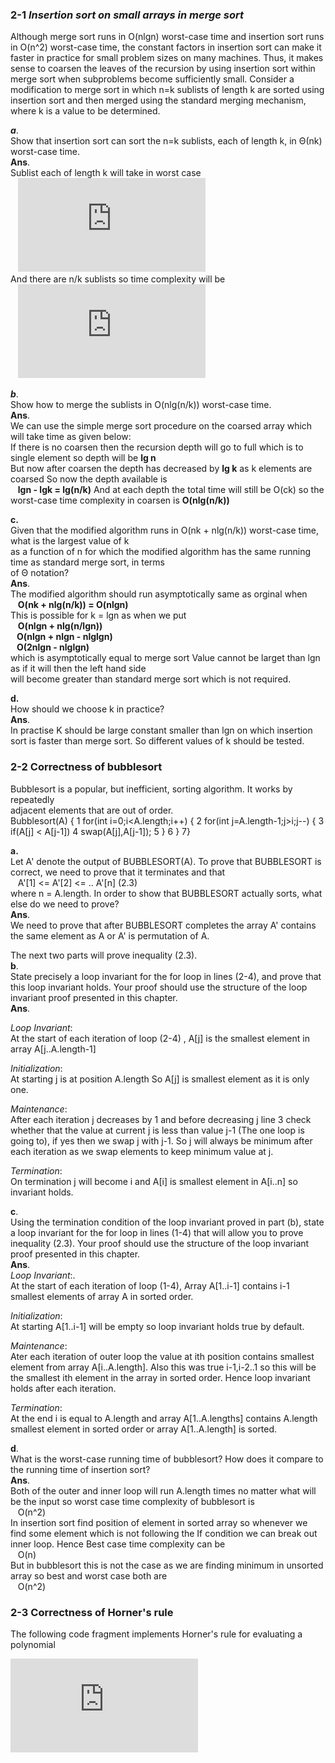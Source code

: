 ### 2-1  _Insertion sort on small arrays in merge sort_  
Although merge sort runs in O(nlgn) worst-case time and insertion sort runs in O(n^2) worst-case time, the constant factors in insertion sort can make it faster in practice for small problem sizes on many machines. Thus, it makes sense to coarsen the leaves of the recursion by using insertion sort within merge sort when	subproblems become sufficiently small. Consider a modification to merge sort in which n=k sublists of length k are sorted using insertion
sort and then merged using the standard merging mechanism, where k is a value to be determined.

**_a_**.  
Show that insertion sort can sort the n=k sublists, each of length k, in Θ(nk) worst-case time.  
**Ans**.   
Sublist each of length k will take in worst case  
&nbsp;&nbsp; ![equation](http://latex.codecogs.com/gif.latex?%5CTheta%28k%5E2%29)   
And there are n/k sublists so time complexity will be  
&nbsp;&nbsp; ![equation](http://latex.codecogs.com/gif.latex?%5CTheta%28n/k%20*%20k%5E2%29%20%3D%20%5Ctheta%28nk%29)
		
**_b_**.  
Show how to merge the sublists in O(nlg(n/k)) worst-case time.  
**Ans**.  
We can use the simple merge sort procedure on the coarsed array which will take time as given below:   
If there is no coarsen then the recursion depth will go to full which is to single element so depth will be **lg n**  
But now after coarsen the depth has decreased by **lg k** as k elements are coarsed So now the depth available is  
&nbsp;&nbsp; **lgn - lgk = lg(n/k)** And at each depth the total time will still be O(ck) so the worst-case time complexity in coarsen is **O(nlg(n/k))**

**c.**  
Given that the modified algorithm runs in O(nk +  nlg(n/k)) worst-case time, what is the largest value of k  
as a function of n for which the modified algorithm has the same running time as standard merge sort, in terms   
of Θ notation?  
**Ans**.  
The modified algorithm should run asymptotically same as orginal when  
&nbsp;&nbsp;	**O(nk + nlg(n/k)) = O(nlgn)**  
This is possible for k = lgn as when we put   
&nbsp;&nbsp;	**O(nlgn + nlg(n/lgn))  
&nbsp;&nbsp;	O(nlgn + nlgn - nlglgn)  
&nbsp;&nbsp;	O(2nlgn - nlglgn)**  
which is asymptotically equal to merge sort Value cannot be larget than lgn as if it will then the left hand side  
will become greater than standard merge sort which is not required.

**d.**   
How should we choose k in practice?  
**Ans**.  
In practise K should be large constant smaller than lgn 
on which insertion sort is faster than merge sort. So different values of k 
should be tested.
	
### 2-2 Correctness of bubblesort
Bubblesort is a popular, but inefficient, sorting algorithm. It works by repeatedly  
adjacent elements that are out of order.  
     Bubblesort(A) {
	1 	 for(int i=0;i<A.length;i++) {
	2	 	 for(int j=A.length-1;j>i;j--) {
	3			 if(A[j] < A[j-1])
	4				 swap(A[j],A[j-1]);
	5		 }
	6	 }
	7}

**a.**  
Let A' denote the output of BUBBLESORT(A). To prove that BUBBLESORT is
correct, we need to prove that it terminates and that  
&nbsp;&nbsp; A'[1] <= A'[2] <= .. A'[n] (2.3)  
where n = A.length. In order to show that BUBBLESORT actually sorts, what
else do we need to prove?  
**Ans**.  
We need to prove that after BUBBLESORT completes the array A' contains the 
same element as A or A' is permutation of A.  

The next two parts will prove inequality (2.3).  
**b**.  
State precisely a loop invariant for the for loop in lines (2-4), and prove that this loop invariant holds. Your proof should use the structure of the loop invariant proof presented in this chapter.  
**Ans**.   

_Loop Invariant_:  
At the start of each iteration  of loop (2-4) , A[j] is the smallest element in 
array A[j..A.length-1]  

_Initialization_:  
At starting j is at position A.length So A[j] is smallest element as it is only
one.  

_Maintenance_:  
After each iteration j decreases by 1 and before decreasing j line 3 check whether
that the value at current j is less than value j-1 (The one loop is going to), if yes then we swap j with j-1. So j will always be minimum after each iteration as we swap elements to keep minimum value at j.  

_Termination_:  
On termination j will become i and A[i] is smallest element in A[i..n] so invariant holds.  
	
**c**.  
Using the termination condition of the loop invariant proved in part (b), state
a loop invariant for the for loop in lines (1-4) that will allow you to prove inequality (2.3). Your proof should use the structure of the loop invariant proof
presented in this chapter.  
**Ans**.  
_Loop Invariant_:.  
At the start of each iteration of loop (1-4), Array A[1..i-1] contains i-1 smallest elements of array A in sorted order.  

_Initialization_:  
At starting A[1..i-1] will be empty so loop invariant holds true by default.

_Maintenance_:  
Ater each iteration of outer loop the value at ith position contains smallest element from array A[i..A.length]. Also this was true i-1,i-2..1 so this will be the smallest ith element in the array in sorted order. Hence loop invariant holds after each iteration.  

_Termination_:  
At the end i is equal to A.length and  array A[1..A.lengths] contains A.length smallest element in sorted order or array A[1..A.length] is sorted.  
	
**d**.  
What is the worst-case running time of bubblesort? How does it compare to the
running time of insertion sort?  
**Ans**.  
Both of the outer and inner loop will run A.length times no matter what will be 
the input so worst case time complexity of bubblesort is  
&nbsp;&nbsp; O(n^2)  
In insertion sort find position of element in sorted array so whenever we find 
some element which is not following the If condition we can break out inner loop.
Hence Best case time complexity can be  
&nbsp;&nbsp; O(n)  
But in bubblesort this is not the case as we are finding minimum in unsorted array
so best and worst case both are  
&nbsp;&nbsp; O(n^2)  
		
### 2-3 Correctness of Horner's rule
The following code fragment implements Horner's rule for evaluating a polynomial

![equation](http://latex.codecogs.com/gif.latex?%5Csum_%7Bk%3D0%7D%5E%7Bn-%28i&plus;1%29%7Da_%7Bk&plus;i&plus;1%7Dx%5Ek)

		